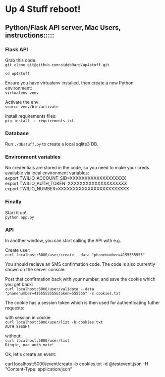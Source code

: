 # Up 4 Stuff reboot!

## Python/Flask API server, Mac Users, instructions:::::

### Flask API

Grab this code:  
`git clone git@github.com:sideb0ard/up4stuff.git`

`cd up4stuff`

Ensure you have virtualenv installed, then create a new Python environment:  
`virtualenv venv`

Activate the env:  
`source venv/bin/activate`

Install requirements files:  
`pip install -r requirements.txt`

### Database
Run `./dbstuff.py` to create a local sqlite3 DB.  

### Environment variables
No credentials are stored in the code, so you need to make your creds available via local environment variables:  
export TWILIO_ACCOUNT_SID=XXXXXXXXXXXXXXXXXXX  
export TWILIO_AUTH_TOKEN=XXXXXXXXXXXXXXXXXXXX  
export TWILIO_NUMBER=XXXXXXXXXXXXXXXXXXXXXXXX

### Finally
Start it up!  
`python app.py`


### API
In another window, you can start calling the API with e.g.  

Create user:  
`curl localhost:5000/user/create --data "phonenumber=4155555555"`  

You should recieve an SMS confirmation code. The code is also currently shown on the server console.  

Post that confirmation back with your number, and save the cookie which you get back:  
`curl localhost:5000/user/validate --data "phonenumber=4155555555&token=555555" -c cookies.txt`

The cookie has a session token which is then used for authenticating futher requests:

with session in cookie:  
`curl localhost:5000/user/list -b cookies.txt`  
`AUTH SESSH!`

without:  
`curl localhost:5000/user/list`  
`Dingie, nae auth mate!`

Ok, let's create an event:  
 
curl localhost:5000/event/create -b cookies.txt -d @testevent.json -H "Content-Type: application/json"







